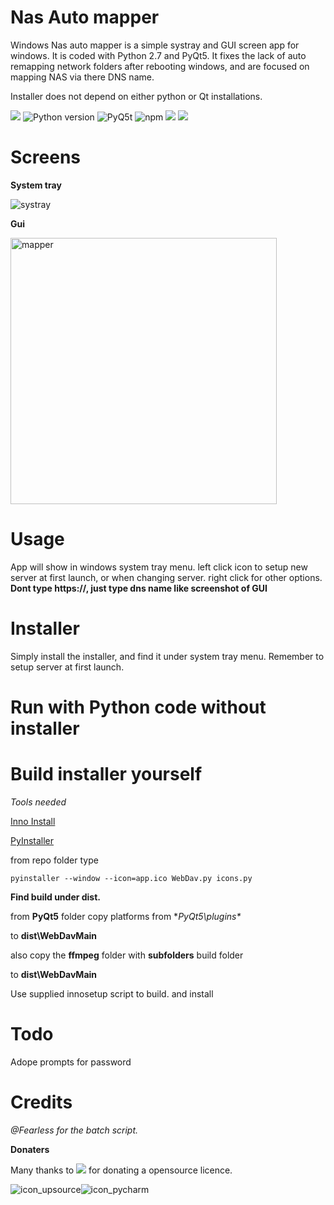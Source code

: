 # **Nas Auto mapper**

Windows Nas auto mapper is a simple systray and GUI screen app for windows. It is coded with Python 2.7 and PyQt5.
It fixes the lack of auto remapping network folders after rebooting windows, and are focused on mapping NAS via there DNS name.

Installer does not depend on either python or Qt installations.



[![](https://img.shields.io/badge/Twitter--blue.svg?maxAge=2592000)](https://twitter.com/zadow28) ![Python version](https://img.shields.io/badge/python-2.7-brightgreen.svg?maxAge=2592000) ![PyQ5t](https://img.shields.io/badge/PyQt5-5.6-orange.svg) ![npm](https://img.shields.io/npm/l/express.svg?maxAge=2592000) [![](https://img.shields.io/badge/Donate-Paypal-blue.svg?maxAge=2592000)](https://www.paypal.com/cgi-bin/webscr?cmd=_s-xclick&hosted_button_id=8KXM6W2JVRUWL) [![](https://img.shields.io/badge/Latest-Release-red.svg?maxAge=2592000)](https://github.com/techbliss/NAS_DNS_AUTOMAPPER/releases/tag/releases)

# **Screens**

**System tray**

![systray](https://cloud.githubusercontent.com/assets/3592375/18998381/cbffc7ba-8738-11e6-973f-51f3f6dd6b2d.png)

**Gui**


<img width="426" alt="mapper" src="https://cloud.githubusercontent.com/assets/3592375/25897558/a761e61e-3588-11e7-808b-ff1a12d859f0.png">

# **Usage**

App will show in windows system tray menu.
left click icon to setup new server at first launch, or when changing server.
right click for other options.
**Dont type https://, just type dns name like screenshot of GUI**

# **Installer**

Simply install the installer, and find it under system tray menu.
Remember to setup server at first launch.

# **Run with Python code without installer**
# **Build installer yourself**
*Tools needed*

[Inno Install](http://www.jrsoftware.org/isinfo.php)

[PyInstaller](https://github.com/pyinstaller/pyinstaller)

from repo folder type

`pyinstaller --window --icon=app.ico WebDav.py icons.py`


**Find build under dist.**

from **PyQt5** folder copy platforms from **PyQt5\plugins\**


to **dist\WebDavMain**

also copy the **ffmpeg** folder with **subfolders** build folder

to **dist\WebDavMain**

Use supplied innosetup script to build. and install

# **Todo**
Adope prompts for password


# **Credits**
 *@Fearless for the batch script.*

[](https://github.com/mrfearless)


**Donaters**

Many thanks to [![](https://img.shields.io/badge/Jetbrains-Company-blue.svg?maxAge=2592000)](https://www.jetbrains.com/) for donating a opensource licence.


![icon_upsource](https://cloud.githubusercontent.com/assets/3592375/20355736/9f4a6842-ac22-11e6-9901-9055ae8f1a69.png)![icon_pycharm](https://cloud.githubusercontent.com/assets/3592375/20355738/9f4f9bfa-ac22-11e6-8e1b-e49ba71b672c.png)




